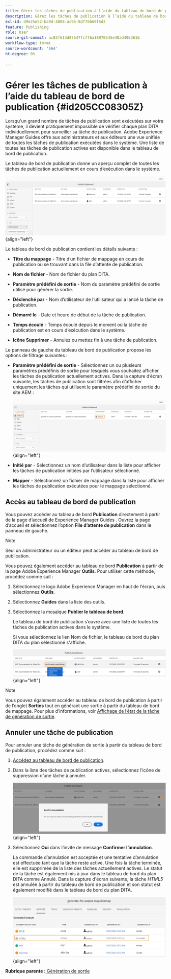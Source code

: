 ```yaml
---
title: Gérer les tâches de publication à l’aide du tableau de bord de publication
description: Gérez les tâches de publication à l’aide du tableau de bord de publication dans AEM Guides. Savoir comment accéder au tableau de bord de publication et annuler une tâche de publication.
exl-id: d9e25e52-ba9d-4088-ac95-8df76b69f5d3
feature: Publishing
role: User
source-git-commit: ac83f613d87547fc7f6a18070545e40ad4963616
workflow-type: tm+mt
source-wordcount: '564'
ht-degree: 0%

---
```


# Gérer les tâches de publication à l’aide du tableau de bord de publication {#id205CC08305Z}

Lorsqu&#39;un grand nombre de tâches de publication sont exécutées sur votre système, il devient pratiquement impossible de vérifier chaque plan DITA individuellement pour surveiller sa tâche de publication. Adobe Experience Manager Guides offre aux administrateurs et aux éditeurs une vue unifiée de toutes les tâches de publication exécutées dans le système. Une liste de toutes les tâches de publication actives est disponible dans le tableau de bord de publication.

Le tableau de bord de publication donne un aperçu complet de toutes les tâches de publication actuellement en cours d’exécution dans le système.

![](images/publish-dashboard.png){align="left"}

Le tableau de bord de publication contient les détails suivants :

- **Titre du mappage** - Titre d’un fichier de mappage en cours de publication ou se trouvant dans la file d’attente de publication.

- **Nom de fichier** - Nom de fichier du plan DITA.

- **Paramètre prédéfini de sortie** - Nom du paramètre prédéfini de sortie utilisé pour générer la sortie.

- **Déclenché par** - Nom d’utilisateur de l’utilisateur qui a lancé la tâche de publication.

- **Démarré le** - Date et heure de début de la tâche de publication.

- **Temps écoulé** - Temps écoulé depuis le moment où la tâche de publication est en cours d’exécution dans le système.

- **Icône Supprimer** - Annulez ou mettez fin à une tâche de publication.

Le panneau de gauche du tableau de bord de publication propose les options de filtrage suivantes :

- **Paramètre prédéfini de sortie** - Sélectionnez un ou plusieurs paramètres prédéfinis de sortie pour lesquels vous souhaitez afficher les tâches de publication actuellement actives. Dans la capture d’écran suivante, les tâches de publication sont filtrées afin d’afficher uniquement les tâches qui utilisent le paramètre prédéfini de sortie du site AEM :

  ![](images/publish-dashboard-preset-filter.png){align="left"}

- **Initié par** - Sélectionnez un nom d’utilisateur dans la liste pour afficher les tâches de publication initiées par l’utilisateur sélectionné.

- **Mapper** - Sélectionnez un fichier de mappage dans la liste pour afficher les tâches de publication exécutées pour le mappage sélectionné.

## Accès au tableau de bord de publication

Vous pouvez accéder au tableau de bord **Publication** directement à partir de la page d’accueil de Experience Manager Guides [](./intro-home-page.md). Ouvrez la page d’accueil et sélectionnez l’option **File d’attente de publication** dans le panneau de gauche.

>[!NOTE]
>
> Seul un administrateur ou un éditeur peut accéder au tableau de bord de publication.

Vous pouvez également accéder au tableau de bord **Publication** à partir de la page Adobe Experience Manager **Outils**. Pour utiliser cette méthode, procédez comme suit :

1. Sélectionnez le logo Adobe Experience Manager en haut de l’écran, puis sélectionnez **Outils**.

1. Sélectionnez **Guides** dans la liste des outils.

1. Sélectionnez la mosaïque **Publier le tableau de bord**.

   Le tableau de bord de publication s’ouvre avec une liste de toutes les tâches de publication actives dans le système.

   Si vous sélectionnez le lien Nom de fichier, le tableau de bord du plan DITA du plan sélectionné s&#39;affiche.

   ![](images/publish-dashboard-click-filename-link.png){align="left"}


>[!NOTE]
>
> Vous pouvez également accéder au tableau de bord de publication à partir de l’onglet **Sorties** tout en générant une sortie à partir du tableau de bord de mappage. Pour plus d’informations, voir [Affichage de l’état de la tâche de génération de sortie](generate-output-for-a-dita-map.md#viewing_output_history).

## Annuler une tâche de publication

Pour annuler une tâche de génération de sortie à partir du tableau de bord de publication, procédez comme suit :

1. [Accédez au tableau de bord de publication](#access-the-publish-dashboard).

1. Dans la liste des tâches de publication actives, sélectionnez l’icône de suppression d’une tâche à annuler.

   ![](images/publish-dashboard-cancel-task.png){align="left"}

1. Sélectionnez **Oui** dans l’invite de message **Confirmer l’annulation**.

   La commande d’annulation est acceptée et une tentative d’annulation est effectuée tant que la tâche reste active. Une fois la tâche terminée, elle est supprimée de la liste des tâches actuellement actives. Le statut de la tâche est également mis à jour dans le tableau de bord du plan DITA comme Annulé. Dans la capture d&#39;écran suivante, la tâche *HTML5* est annulée à partir du tableau de bord de publication et son statut est également modifié dans le tableau de bord du plan DITA.

   ![](images/cancelled-output-task.png){align="left"}


**Rubrique parente :**[ Génération de sortie](generate-output.md)
